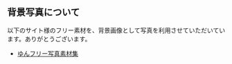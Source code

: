 背景写真について
----------------

以下のサイト様のフリー素材を、背景画像として写真を利用させていただいています。ありがとうございます。

- [ゆんフリー写真素材集](http://www.yunphoto.net/)
